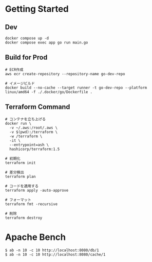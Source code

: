 # Getting Started

## Dev
```shell
docker compose up -d
docker compose exec app go run main.go
```

## Build for Prod
```shell:
# ECR作成
aws ecr create-repository --repository-name go-dev-repo

# イメージビルド
docker build --no-cache --target runner -t go-dev-repo --platform linux/amd64 -f ./.docker/go/Dockerfile .
```

## Terraform Command

```shell
# コンテナを立ち上げる
docker run \
  -v ~/.aws:/root/.aws \
  -v $(pwd):/terraform \
  -w /terraform \
  -it \
  --entrypoint=ash \
  hashicorp/terraform:1.5

# 初期化
terraform init

# 差分検出
terraform plan

# コードを適用する
terraform apply -auto-approve

# フォーマット
terraform fmt -recursive

# 削除
terraform destroy
```

# Apache Bench

```shell
$ ab -n 10 -c 10 http://localhost:8080/db/1
$ ab -n 10 -c 10 http://localhost:8080/cache/1
```